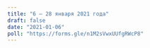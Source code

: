 ```yaml
---
title: "6 — 28 января 2021 года"
draft: false
date: "2021-01-06"
poll: "https://forms.gle/n1M2sVwxUUfgRWcP8"
---
```

